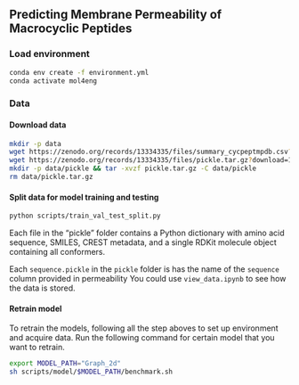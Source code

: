 ## Predicting Membrane Permeability of Macrocyclic Peptides

### Load environment 

```bash
conda env create -f environment.yml
conda activate mol4eng
```

### Data
#### Download data

```bash
mkdir -p data
wget https://zenodo.org/records/13334335/files/summary_cycpeptmpdb.csv?download=1 -O data/permeability.csv
wget https://zenodo.org/records/13334335/files/pickle.tar.gz?download=1 -O data/pickle.tar.gz
mkdir -p data/pickle && tar -xvzf pickle.tar.gz -C data/pickle
rm data/pickle.tar.gz
```

#### Split data for model training and testing

```bash
python scripts/train_val_test_split.py
```

Each file in the “pickle” folder contains a Python dictionary with amino acid sequence, SMILES, CREST metadata, and a single RDKit molecule object containing all conformers.

Each `sequence.pickle` in the `pickle` folder is has the name of the `sequence` column provided in permeability
You could use `view_data.ipynb` to see how the data is stored.

#### Retrain model  

To retrain the models, following all the step aboves to set up environment and acquire data. Run the following command for certain model that you want to retrain.

```bash
export MODEL_PATH="Graph_2d"
sh scripts/model/$MODEL_PATH/benchmark.sh
```


